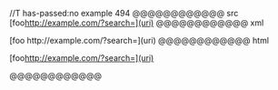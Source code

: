 //T has-passed:no
example 494
@@@@@@@@@@@@ src
[foo<http://example.com/?search=](uri)>
@@@@@@@@@@@@ xml
<?xml version="1.0" encoding="UTF-8"?>
<!DOCTYPE document SYSTEM "CommonMark.dtd">
<document xmlns="http://commonmark.org/xml/1.0">
  <paragraph>
    <text>[foo</text>
    <link destination="http://example.com/?search=](uri)" title="">
      <text>http://example.com/?search=](uri)</text>
    </link>
  </paragraph>
</document>
@@@@@@@@@@@@ html
<p>[foo<a href="http://example.com/?search=%5D(uri)">http://example.com/?search=](uri)</a></p>
@@@@@@@@@@@@
